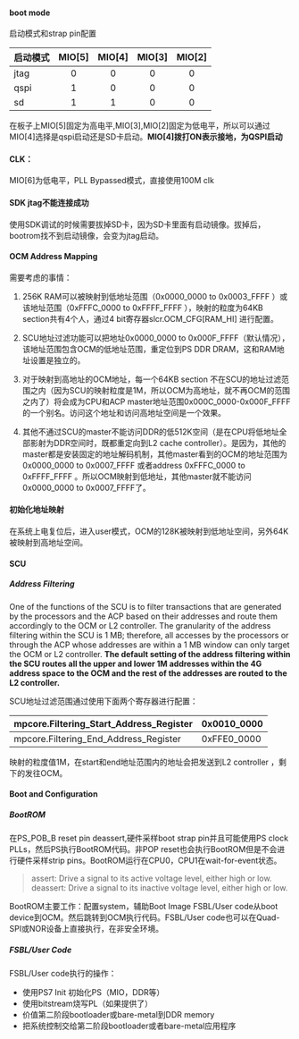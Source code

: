 #### boot mode

启动模式和strap pin配置

| 启动模式 | MIO[5] | MIO[4] | MIO[3] | MIO[2] |
| :--- | :----: | :----: | :----: | :----: |
| jtag |   0    |   0    |   0    |   0    |
| qspi |   1    |   0    |   0    |   0    |
| sd   |   1    |   1    |   0    |   0    |

在板子上MIO[5]固定为高电平,MIO[3],MIO[2]固定为低电平，所以可以通过MIO[4]选择是qspi启动还是SD卡启动。**MIO[4]拨打ON表示接地，为QSPI启动**

#### CLK：

MIO[6]为低电平，PLL Bypassed模式，直接使用100M clk

#### SDK jtag不能连接成功

使用SDK调试的时候需要拔掉SD卡，因为SD卡里面有启动镜像。拔掉后，bootrom找不到启动镜像，会变为jtag启动。

#### OCM Address Mapping

需要考虑的事情：

1. 256K RAM可以被映射到低地址范围（0x0000_0000 to 0x0003_FFFF ）或该地址范围（0xFFFC_0000 to 0xFFFF_FFFF ），映射的粒度为64KB section共有4个人，通过4 bit寄存器slcr.OCM_CFG[RAM_HI] 进行配置。


2. SCU地址过滤功能可以把地址0x0000_0000 to 0x000F_FFFF（默认情况），该地址范围包含OCM的低地址范围，重定位到PS DDR DRAM，这和RAM地址设置是独立的。


3. 对于映射到高地址的OCM地址，每一个64KB section 不在SCU的地址过滤范围之内（因为SCU的映射粒度是1M，所以OCM为高地址，就不再OCM的范围之内了）将会成为CPU和ACP master地址范围0x000C_0000-0x000F_FFFF 的一个别名。访问这个地址和访问高地址空间是一个效果。
4. 其他不通过SCU的master不能访问DDR的低512K空间（是在CPU将低地址全部影射为DDR空间时，既都重定向到L2 cache controller）。是因为，其他的master都是安装固定的地址解码机制，其他master看到的OCM的地址范围为0x0000_0000 to 0x0007_FFFF 或者address 0xFFFC_0000 to 0xFFFF_FFFF 。所以OCM映射到低地址，其他master就不能访问0x0000_0000 to 0x0007_FFFF了。


#### 初始化地址映射

在系统上电复位后，进入user模式，OCM的128K被映射到低地址空间，另外64K被映射到高地址空间。

#### SCU

##### Address Filtering 

One of the functions of the SCU is to filter transactions that are generated by the processors and the ACP based on their addresses and route them accordingly to the OCM or L2 controller. The granularity of the address filtering within the SCU is 1 MB; therefore, all accesses by the processors or through the ACP whose addresses are within a 1 MB window can only target the OCM or L2 controller. **The default setting of the address filtering within the SCU routes all the upper and lower 1M addresses within the 4G address space to the OCM and the rest of the addresses are routed to the L2 controller.**

SCU地址过滤范围通过使用下面两个寄存器进行配置：

| mpcore.Filtering_Start_Address_Register | 0x0010_0000 |
| --------------------------------------- | ----------- |
| mpcore.Filtering_End_Address_Register   | 0xFFE0_0000 |

映射的粒度值1M，在start和end地址范围内的地址会把发送到L2  controller ，剩下的发往OCM。

#### Boot and Configuration 

##### BootROM

在PS_POB_B reset pin deassert,硬件采样boot strap pin并且可能使用PS clock PLLs，然后PS执行BootROM代码。非POP reset也会执行BootROM但是不会进行硬件采样strip pins。BootROM运行在CPU0，CPU1在wait-for-event状态。

> assert: Drive a signal to its active voltage level, either high or low.
> deassert: Drive a signal to its inactive voltage level, either high or low.

BootROM主要工作：配置system，辅助Boot Image FSBL/User code从boot device到OCM。然后跳转到OCM执行代码。FSBL/User code也可以在Quad-SPI或NOR设备上直接执行，在非安全环境。

##### FSBL/User Code

FSBL/User code执行的操作：

- 使用PS7 Init 初始化PS（MIO，DDR等）
- 使用bitstream烧写PL（如果提供了）
- 价值第二阶段bootloader或bare-metal到DDR memory
- 把系统控制交给第二阶段bootloader或者bare-metal应用程序 







 


